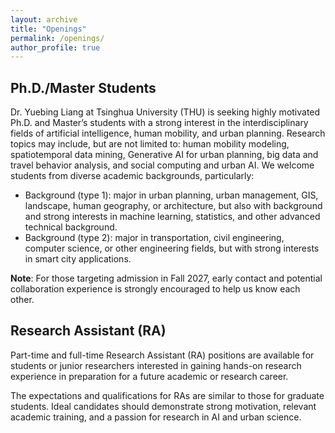 ```yaml
---
layout: archive
title: "Openings"
permalink: /openings/
author_profile: true
---
```


## Ph.D./Master Students
Dr. Yuebing Liang at Tsinghua University (THU) is seeking highly motivated Ph.D. and Master’s students with a strong interest in the interdisciplinary fields of artificial intelligence, human mobility, and urban planning. Research topics may include, but are not limited to: human mobility modeling, spatiotemporal data mining, Generative AI for urban planning, big data and travel behavior analysis, and social computing and urban AI. We welcome students from diverse academic backgrounds, particularly:
* Background (type 1): major in urban planning, urban management, GIS, landscape, human geography, or architecture, but also with background and strong interests in machine learning, statistics, and other advanced technical background.
* Background (type 2): major in transportation, civil engineering, computer science, or other engineering fields, but with strong interests in smart city applications.

**Note**: For those targeting admission in Fall 2027, early contact and potential collaboration experience is strongly encouraged to help us know each other. 

## Research Assistant (RA)
Part-time and full-time Research Assistant (RA) positions are available for students or junior researchers interested in gaining hands-on research experience in preparation for a future academic or research career.

The expectations and qualifications for RAs are similar to those for graduate students. Ideal candidates should demonstrate strong motivation, relevant academic training, and a passion for research in AI and urban science.
